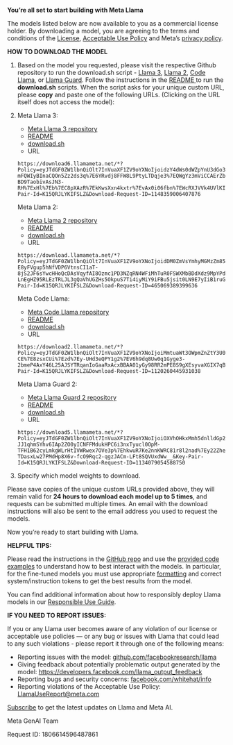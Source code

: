 **You’re all set to start building with Meta Llama**

The models listed below are now available to you as a commercial license holder. By downloading a model, you are agreeing to the terms and conditions of the [License](https://llama.meta.com/llama3/license), [Acceptable Use Policy](https://llama.meta.com/llama3/use-policy) and Meta’s [privacy policy](https://www.facebook.com/privacy/policy/).

**HOW TO DOWNLOAD THE MODEL**

1. Based on the model you requested, please visit the respective Github repository to run the download.sh script - [Llama 3](https://github.com/meta-llama/llama3), [Llama 2](https://github.com/meta-llama/llama), [Code Llama](https://github.com/meta-llama/codellama), or [Llama Guard](https://github.com/meta-llama/PurpleLlama). Follow the instructions in the [README ](https://github.com/meta-llama/llama3/blob/main/README.md)to run the **download.sh** scripts. When the script asks for your unique custom URL, please **copy** and paste one of the following URLs. (Clicking on the URL itself does not access the model):

2. Meta Llama 3:

   - [Meta Llama 3 repository](https://www.github.com/meta-llama/llama3)
   - [README](https://github.com/meta-llama/llama3/blob/main/README.md)
   - [download.sh](https://github.com/meta-llama/llama3/blob/main/download.sh)
   - URL

   ```shell
   https://download6.llamameta.net/*?Policy=eyJTdGF0ZW1lbnQiOlt7InVuaXF1ZV9oYXNoIjoidzY4dWs0dWZpYnU3dGo3ZTMxYXl2bWF2IiwiUmVzb3VyY2UiOiJodHRwczpcL1wvZG93bmxvYWQ2LmxsYW1hbWV0YS5uZXRcLyoiLCJDb25kaXRpb24iOnsiRGF0ZUxlc3NUaGFuIjp7IkFXUzpFcG9jaFRpbWUiOjE3MTc0ODg3MDd9fX1dfQ__&Signature=qhXDqU3YNbMW6LrtGY15LV8%7EujfbLcdSvcFaiLsVIonXYwnGp28LHP7VQTZCoeJh5h%7EiTgZlN0msv%7ELnbMjCk11%7EQK3UKGJMqKv5ejWkOW5WoYmtw12Sl32usRaUw0Poc5PldsmepOgqYI7ol%7EfxqIr0vyaJ85tD%7EYr8AxYq-mFQWIyBInaCQOn5Zz2ds3q%7E6YRvdj8FFW8L9PtyLTDqje3%7EQWgYz3mViCCAErZbI05vDud-BD9TaobivAsJN3-RH%7ExHl%7Eb%7EC8pXAzR%7EkKwsXxn4kxtr%7EvAx0i06fbn%7EWcRXJVVk4UVlKIRZaKovbheoeQFJe8aJqBWouZCqIKqSvA__&Key-Pair-Id=K15QRJLYKIFSLZ&Download-Request-ID=1148359006407876
   ```

   

   Meta Llama 2:

   - [Meta Llama 2 repository](https://www.github.com/meta-llama/llama)
   - [README](https://github.com/meta-llama/llama/blob/main/README.md)
   - [download.sh](https://github.com/meta-llama/llama/blob/main/download.sh)
   - URL

   ```shell
   https://download.llamameta.net/*?Policy=eyJTdGF0ZW1lbnQiOlt7InVuaXF1ZV9oYXNoIjoidDM0ZmVsYmhyMGMzZm85dzFpd2cwOXFvIiwiUmVzb3VyY2UiOiJodHRwczpcL1wvZG93bmxvYWQubGxhbWFtZXRhLm5ldFwvKiIsIkNvbmRpdGlvbiI6eyJEYXRlTGVzc1RoYW4iOnsiQVdTOkVwb2NoVGltZSI6MTcxNzQ4ODcwN319fV19&Signature=fzkpZnEGEp4RsHb%7EFrJ-E8yFVgup5hNfVDP6VtnsCI1aT-8jS2JF6sYwcHHoQcDAsVqyfAI8Ozmc1PD3NZqRN4WFiMhTuR0FSWXMbBDdXdz9MpYPdr6vTtHlpw%7EyE98%7ErO4GDrtRWvvh9tTlhW76BAHwMnaTNfeuwt9xpAdw9YmiHgyVi2XSw6Cp1tl-LnEgHZ95RLEzTRLJL3gQaVhUGZHs5OkpuS7Ti4iyMiY9iFBu5jsit0LN9E7yIiB1ruGQVUR2%7Eg6fmHqs4Iqk0%7EIqWN1k6N0U2CJKdJEb7oKrSp2x2sFLciq%7Ewwx2IkN4V3nDeNSaiUDCbrqqMydJELd3%7Eg__&Key-Pair-Id=K15QRJLYKIFSLZ&Download-Request-ID=465069389399636
   ```

   

   Meta Code Llama:

   - [Meta Code Llama repository](https://github.com/meta-llama/codellama)
   - [README](https://github.com/meta-llama/codellama/blob/main/README.md)
   - [download.sh](https://github.com/meta-llama/codellama/blob/main/download.sh)
   - URL

   ```shell
   https://download2.llamameta.net/*?Policy=eyJTdGF0ZW1lbnQiOlt7InVuaXF1ZV9oYXNoIjoiMmtuaWt3OWpmZnZtY3U0N202d29uM3kxIiwiUmVzb3VyY2UiOiJodHRwczpcL1wvZG93bmxvYWQyLmxsYW1hbWV0YS5uZXRcLyoiLCJDb25kaXRpb24iOnsiRGF0ZUxlc3NUaGFuIjp7IkFXUzpFcG9jaFRpbWUiOjE3MTc0ODg3MDd9fX1dfQ__&Signature=qYe7SeT5L942X0%7EL5vXWATEs6G1VvL9xmuYbzSFeW3t9nRiopw7OIg6BkBKSs2ll8OSGaL1ZXGwwp3BuTQ5OFtk4Wxhdxgy6Qx6atodcFJLlKMk7bCOFhUo7k6TCEXJ6slq0IL75LRuO%7E3kwr6wD3xNGJ-CE%7E8zsxCUi%7Ezd%7Ey-UHd3eQPY1g2%7EV6h9dq8Uw0q1Gyge3-2bmeP4AxY46L25AJSYTRqanIoGaaRxAcxBBAA01yGy98RR2mPE8S9gXEsyvaXGIX7qBZp9UEsK5SxnEtnRcz8JHgymz41%7EDNC253zNgpThPH9qsPxjqZX0qmgmS3B4C8RV9DlGgz9MXSWg__&Key-Pair-Id=K15QRJLYKIFSLZ&Download-Request-ID=1120260445931038
   ```

   

   Meta Llama Guard 2:

   - [Meta Llama Guard 2 repository](https://github.com/meta-llama/PurpleLlama/tree/main/Llama-Guard2)
   - [README](https://github.com/meta-llama/PurpleLlama/blob/main/Llama-Guard2/README.md)
   - [download.sh](https://github.com/meta-llama/PurpleLlama/blob/main/Llama-Guard2/download.sh)
   - URL

   ```shell
   https://download5.llamameta.net/*?Policy=eyJTdGF0ZW1lbnQiOlt7InVuaXF1ZV9oYXNoIjoiOXVhOHkxMmh5dnlldGp2YTF2aXBxNnFqIiwiUmVzb3VyY2UiOiJodHRwczpcL1wvZG93bmxvYWQ1LmxsYW1hbWV0YS5uZXRcLyoiLCJDb25kaXRpb24iOnsiRGF0ZUxlc3NUaGFuIjp7IkFXUzpFcG9jaFRpbWUiOjE3MTc0ODg3MDd9fX1dfQ__&Signature=LkbHEzgqiAObaxiCPOCVs5Qu3xExmX82rhUhK0rkp5qErKN3Aaq0dkmFZGGBID1Ng0dPWLVvNUxoObmy6KcGa6d65fZQcJSAqSfpMjOY-JJ1qhmSYhv6IAp2ZO0yICNFFMdukHPC6i3nxTyucl0OpM-TFH1B62cyLmkgWLrHtIVWRwex7OVe3p%7EhkwuR7Ke2nnKWRC81r8l2nad%7Ey22ZheXfxhJxnMuyclzrYjehNSFNfKGAf0sBWn8sHzn6N2rky72rlOtWl6nkKqmexSZa8meVoP9ztYroIVo8%7E-TDasxLw27PMdHp8X6v-fcO9Rqc2-qgzJACm-LFt8SQVUxdWw__&Key-Pair-Id=K15QRJLYKIFSLZ&Download-Request-ID=1134079054588750
   ```

   

3. Specify which model weights to download.

Please save copies of the unique custom URLs provided above, they will remain valid for **24 hours to download each model up to 5 times**, and requests can be submitted multiple times. An email with the download instructions will also be sent to the email address you used to request the models.

Now you’re ready to start building with Llama.

**HELPFUL TIPS:**

Please read the instructions in the [GitHub repo](https://github.com/meta-llama/llama3) and use the [provided code examples](https://github.com/meta-llama/llama-recipes/tree/main/recipes) to understand how to best interact with the models. In particular, for the fine-tuned models you must use appropriate [formatting](https://llama.meta.com/docs/how-to-guides/prompting/#formatting) and correct system/instruction tokens to get the best results from the model.

You can find additional information about how to responsibly deploy Llama models in our [Responsible Use Guide](http://llama.meta.com/responsible-use-guide).

**IF YOU NEED TO REPORT ISSUES:**

If you or any Llama user becomes aware of any violation of our license or acceptable use policies — or any bug or issues with Llama that could lead to any such violations - please report it through one of the following means:

- Reporting issues with the model: [github.com/facebookresearch/llama](http://github.com/facebookresearch/llama)
- Giving feedback about potentially problematic output generated by the model: https://developers.facebook.com/llama_output_feedback
- Reporting bugs and security concerns: [facebook.com/whitehat/info](https://www.facebook.com/whitehat/info)
- Reporting violations of the Acceptable Use Policy: [LlamaUseReport@meta.com](mailto:LlamaUseReport@meta.com)

[Subscribe](https://go.atmeta.com/Llama_Subscribers.html) to get the latest updates on Llama and Meta AI.

Meta GenAI Team

Request ID: 1806614596487861